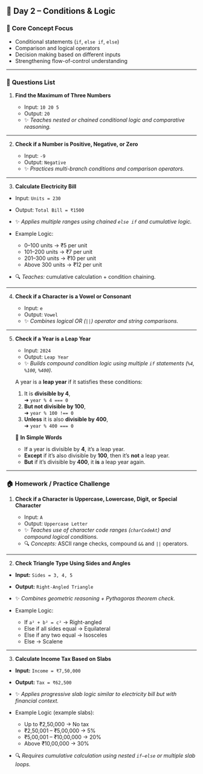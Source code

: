 ## 🎯 **Day 2 – Conditions & Logic**

### 🧩 **Core Concept Focus**

* Conditional statements (`if`, `else if`, `else`)
* Comparison and logical operators
* Decision making based on different inputs
* Strengthening flow-of-control understanding

---

### 🧠 **Questions List**

1. **Find the Maximum of Three Numbers**

   * Input: `10 20 5`
   * Output: `20`
   * ✨ *Teaches nested or chained conditional logic and comparative reasoning.*


---

2. **Check if a Number is Positive, Negative, or Zero**

   * Input: `-9`
   * Output: `Negative`
   * ✨ *Practices multi-branch conditions and comparison operators.*

---


3. **Calculate Electricity Bill**

* Input: `Units = 230`
* Output: `Total Bill = ₹1500`
* ✨ *Applies multiple ranges using chained `else if` and cumulative logic.*
* Example Logic:

  * 0–100 units → ₹5 per unit
  * 101–200 units → ₹7 per unit
  * 201–300 units → ₹10 per unit
  * Above 300 units → ₹12 per unit
* 🔍 *Teaches:* cumulative calculation + condition chaining.

---

4. **Check if a Character is a Vowel or Consonant**

   * Input: `e`
   * Output: `Vowel`
   * ✨ *Combines logical OR (`||`) operator and string comparisons.*

---

5. **Check if a Year is a Leap Year**

   * Input: `2024`
   * Output: `Leap Year`
   * ✨ *Builds compound condition logic using multiple `if` statements (`%4`, `%100`, `%400`).*

   A year is a **leap year** if it satisfies these conditions:

   1. It is **divisible by 4**,  
      ➜ `year % 4 === 0`
   2. **But not divisible by 100**,  
      ➜ `year % 100 !== 0`
   3. **Unless** it is also **divisible by 400**,  
      ➜ `year % 400 === 0`

   🧩 **In Simple Words**
   - If a year is divisible by **4**, it’s a leap year.  
   - **Except** if it’s also divisible by **100**, then it’s **not** a leap year.  
   - **But** if it’s divisible by **400**, it **is** a leap year again.

---

### 🏠 **Homework / Practice Challenge**

1. **Check if a Character is Uppercase, Lowercase, Digit, or Special Character**

   * Input: `A`
   * Output: `Uppercase Letter`
   * ✨ *Teaches use of character code ranges (`charCodeAt`) and compound logical conditions.*
   * 🔍 *Concepts:* ASCII range checks, compound `&&` and `||` operators.

---

2. **Check Triangle Type Using Sides and Angles**

* **Input:** `Sides = 3, 4, 5`
* **Output:** `Right-Angled Triangle`
* ✨ *Combines geometric reasoning + Pythagoras theorem check.*
* Example Logic:

  * If `a² + b² = c²` → Right-angled
  * Else if all sides equal → Equilateral
  * Else if any two equal → Isosceles
  * Else → Scalene

---

3. **Calculate Income Tax Based on Slabs**

* **Input:** `Income = ₹7,50,000`
* **Output:** `Tax = ₹62,500`
* ✨ *Applies progressive slab logic similar to electricity bill but with financial context.*
* Example Logic (example slabs):

  * Up to ₹2,50,000 → No tax
  * ₹2,50,001 – ₹5,00,000 → 5%
  * ₹5,00,001 – ₹10,00,000 → 20%
  * Above ₹10,00,000 → 30%
* 🔍 *Requires cumulative calculation using nested `if–else` or multiple slab loops.*